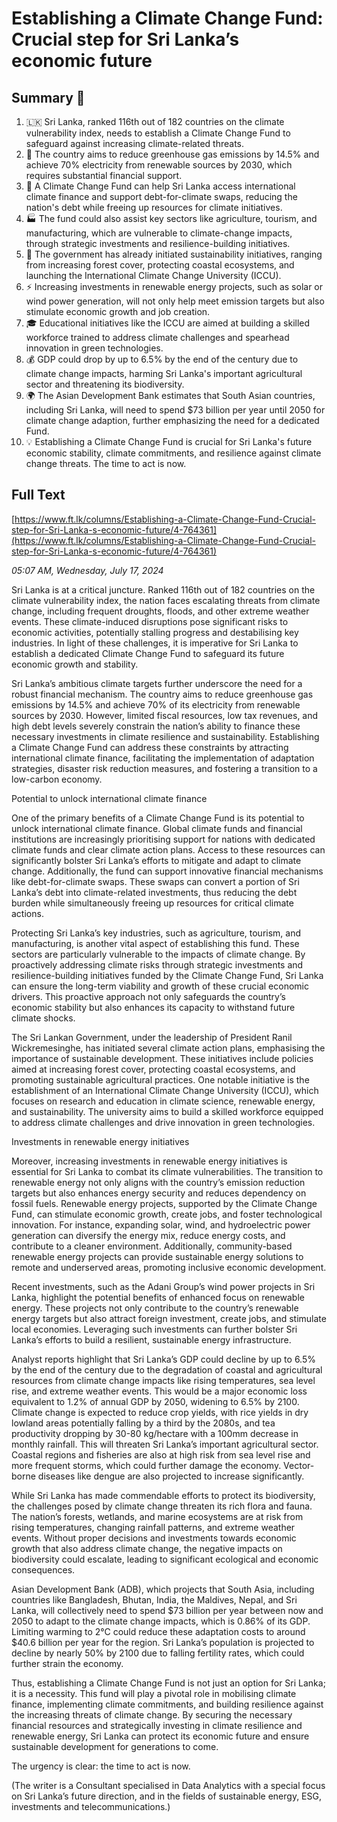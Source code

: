 # Establishing a Climate Change Fund: Crucial step for Sri Lanka’s economic future

## Summary 🤖

1. 🇱🇰 Sri Lanka, ranked 116th out of 182 countries on the climate vulnerability index, needs to establish a Climate Change Fund to safeguard against increasing climate-related threats. 
2. 🎯 The country aims to reduce greenhouse gas emissions by 14.5% and achieve 70% electricity from renewable sources by 2030, which requires substantial financial support. 
3. 💼 A Climate Change Fund can help Sri Lanka access international climate finance and support debt-for-climate swaps, reducing the nation's debt while freeing up resources for climate initiatives. 
4. 🏭 The fund could also assist key sectors like agriculture, tourism, and manufacturing, which are vulnerable to climate-change impacts, through strategic investments and resilience-building initiatives. 
5. 🌳 The government has already initiated sustainability initiatives, ranging from increasing forest cover, protecting coastal ecosystems, and launching the International Climate Change University (ICCU). 
6. ⚡ Increasing investments in renewable energy projects, such as solar or wind power generation, will not only help meet emission targets but also stimulate economic growth and job creation.
7. 🎓 Educational initiatives like the ICCU are aimed at building a skilled workforce trained to address climate challenges and spearhead innovation in green technologies.
8. 💰 GDP could drop by up to 6.5% by the end of the century due to climate change impacts, harming Sri Lanka's important agricultural sector and threatening its biodiversity. 
9. 🌍 The Asian Development Bank estimates that South Asian countries, including Sri Lanka, will need to spend $73 billion per year until 2050 for climate change adaption, further emphasizing the need for a dedicated Fund.
10. 💡 Establishing a Climate Change Fund is crucial for Sri Lanka's future economic stability, climate commitments, and resilience against climate change threats. The time to act is now.

## Full Text

[https://www.ft.lk/columns/Establishing-a-Climate-Change-Fund-Crucial-step-for-Sri-Lanka-s-economic-future/4-764361](https://www.ft.lk/columns/Establishing-a-Climate-Change-Fund-Crucial-step-for-Sri-Lanka-s-economic-future/4-764361)

*05:07 AM, Wednesday, July 17, 2024*

Sri Lanka is at a critical juncture. Ranked 116th out of 182 countries on the climate vulnerability index, the nation faces escalating threats from climate change, including frequent droughts, floods, and other extreme weather events. These climate-induced disruptions pose significant risks to economic activities, potentially stalling progress and destabilising key industries. In light of these challenges, it is imperative for Sri Lanka to establish a dedicated Climate Change Fund to safeguard its future economic growth and stability.

Sri Lanka’s ambitious climate targets further underscore the need for a robust financial mechanism. The country aims to reduce greenhouse gas emissions by 14.5% and achieve 70% of its electricity from renewable sources by 2030. However, limited fiscal resources, low tax revenues, and high debt levels severely constrain the nation’s ability to finance these necessary investments in climate resilience and sustainability. Establishing a Climate Change Fund can address these constraints by attracting international climate finance, facilitating the implementation of adaptation strategies, disaster risk reduction measures, and fostering a transition to a low-carbon economy.

Potential to unlock international climate finance

One of the primary benefits of a Climate Change Fund is its potential to unlock international climate finance. Global climate funds and financial institutions are increasingly prioritising support for nations with dedicated climate funds and clear climate action plans. Access to these resources can significantly bolster Sri Lanka’s efforts to mitigate and adapt to climate change. Additionally, the fund can support innovative financial mechanisms like debt-for-climate swaps. These swaps can convert a portion of Sri Lanka’s debt into climate-related investments, thus reducing the debt burden while simultaneously freeing up resources for critical climate actions.

Protecting Sri Lanka’s key industries, such as agriculture, tourism, and manufacturing, is another vital aspect of establishing this fund. These sectors are particularly vulnerable to the impacts of climate change. By proactively addressing climate risks through strategic investments and resilience-building initiatives funded by the Climate Change Fund, Sri Lanka can ensure the long-term viability and growth of these crucial economic drivers. This proactive approach not only safeguards the country’s economic stability but also enhances its capacity to withstand future climate shocks.

The Sri Lankan Government, under the leadership of President Ranil Wickremesinghe, has initiated several climate action plans, emphasising the importance of sustainable development. These initiatives include policies aimed at increasing forest cover, protecting coastal ecosystems, and promoting sustainable agricultural practices. One notable initiative is the establishment of an International Climate Change University (ICCU), which focuses on research and education in climate science, renewable energy, and sustainability. The university aims to build a skilled workforce equipped to address climate challenges and drive innovation in green technologies.

Investments in renewable energy initiatives

Moreover, increasing investments in renewable energy initiatives is essential for Sri Lanka to combat its climate vulnerabilities. The transition to renewable energy not only aligns with the country’s emission reduction targets but also enhances energy security and reduces dependency on fossil fuels. Renewable energy projects, supported by the Climate Change Fund, can stimulate economic growth, create jobs, and foster technological innovation. For instance, expanding solar, wind, and hydroelectric power generation can diversify the energy mix, reduce energy costs, and contribute to a cleaner environment. Additionally, community-based renewable energy projects can provide sustainable energy solutions to remote and underserved areas, promoting inclusive economic development.

Recent investments, such as the Adani Group’s wind power projects in Sri Lanka, highlight the potential benefits of enhanced focus on renewable energy. These projects not only contribute to the country’s renewable energy targets but also attract foreign investment, create jobs, and stimulate local economies. Leveraging such investments can further bolster Sri Lanka’s efforts to build a resilient, sustainable energy infrastructure.

Analyst reports highlight that Sri Lanka’s GDP could decline by up to 6.5% by the end of the century due to the degradation of coastal and agricultural resources from climate change impacts like rising temperatures, sea level rise, and extreme weather events. This would be a major economic loss equivalent to 1.2% of annual GDP by 2050, widening to 6.5% by 2100. Climate change is expected to reduce crop yields, with rice yields in dry lowland areas potentially falling by a third by the 2080s, and tea productivity dropping by 30-80 kg/hectare with a 100mm decrease in monthly rainfall. This will threaten Sri Lanka’s important agricultural sector. Coastal regions and fisheries are also at high risk from sea level rise and more frequent storms, which could further damage the economy. Vector-borne diseases like dengue are also projected to increase significantly.

While Sri Lanka has made commendable efforts to protect its biodiversity, the challenges posed by climate change threaten its rich flora and fauna. The nation’s forests, wetlands, and marine ecosystems are at risk from rising temperatures, changing rainfall patterns, and extreme weather events. Without proper decisions and investments towards economic growth that also address climate change, the negative impacts on biodiversity could escalate, leading to significant ecological and economic consequences.

Asian Development Bank (ADB), which projects that South Asia, including countries like Bangladesh, Bhutan, India, the Maldives, Nepal, and Sri Lanka, will collectively need to spend $73 billion per year between now and 2050 to adapt to the climate change impacts, which is 0.86% of its GDP. Limiting warming to 2°C could reduce these adaptation costs to around $40.6 billion per year for the region. Sri Lanka’s population is projected to decline by nearly 50% by 2100 due to falling fertility rates, which could further strain the economy.

Thus, establishing a Climate Change Fund is not just an option for Sri Lanka; it is a necessity. This fund will play a pivotal role in mobilising climate finance, implementing climate commitments, and building resilience against the increasing threats of climate change. By securing the necessary financial resources and strategically investing in climate resilience and renewable energy, Sri Lanka can protect its economic future and ensure sustainable development for generations to come.

The urgency is clear: the time to act is now.

(The writer is a Consultant specialised in Data Analytics with a special focus on Sri Lanka’s future direction, and in the fields of sustainable energy, ESG, investments and telecommunications.)

